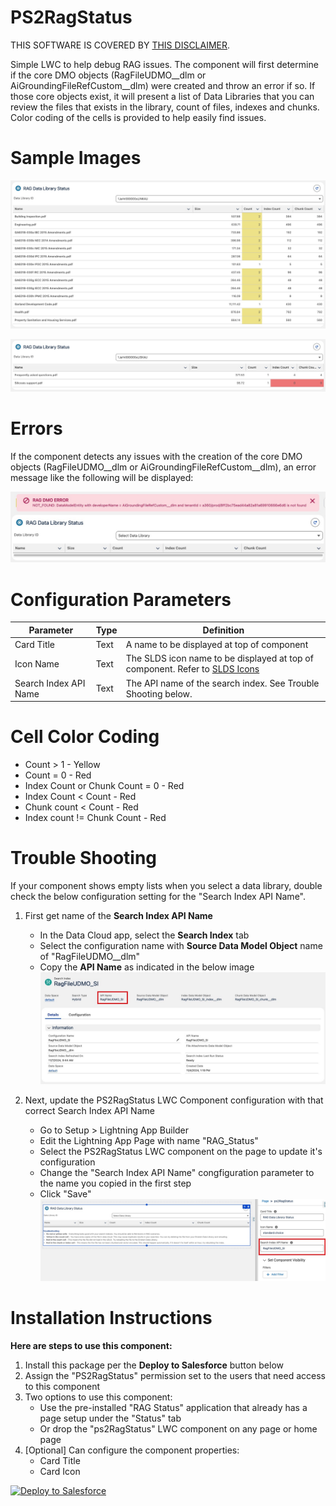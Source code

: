 # PS2RagStatus
THIS SOFTWARE IS COVERED BY [THIS DISCLAIMER](https://raw.githubusercontent.com/thedges/Disclaimer/master/disclaimer.txt).

Simple LWC to help debug RAG issues. The component will first determine if the core DMO objects (RagFileUDMO__dlm or AiGroundingFileRefCustom__dlm) were created and throw an error if so. If those core objects exist, it will present a list of Data Libraries that you can review the files that exists in the library, count of files, indexes and chunks. Color coding of the cells is provided to help easily find issues.


# Sample Images
![alt text](https://github.com/thedges/PS2RagStatus/blob/main/PS2RagStatus.jpg "Sample Photo")

![alt text](https://github.com/thedges/PS2RagStatus/blob/main/PS2RagStatus-2.jpg "Sample Photo")

# Errors
If the component detects any issues with the creation of the core DMO objects (RagFileUDMO__dlm or AiGroundingFileRefCustom__dlm), an error message like the following will be displayed:

![alt text](https://github.com/thedges/PS2RagStatus/blob/main/PS2RagStatus-Error.jpg "Error")

# Configuration Parameters

| Parameter  | Type | Definition |
| ------------- | ------------- |------------- |
| Card Title | Text | A name to be displayed at top of component |
| Icon Name | Text | The SLDS icon name to be displayed at top of component. Refer to [SLDS Icons](https://www.lightningdesignsystem.com/icons/) |
| Search Index API Name | Text | The API name of the search index. See Trouble Shooting below. |

# Cell Color Coding

* Count > 1 - Yellow
* Count = 0 - Red
* Index Count or Chunk Count = 0 - Red
* Index Count < Count - Red
* Chunk count < Count - Red
* Index count != Chunk Count - Red

# Trouble Shooting

If your component shows empty lists when you select a data library, double check the below configuration setting for the "Search Index API Name".

1. First get name of the __Search Index API Name__
   * In the Data Cloud app, select the __Search Index__ tab
   * Select the configuration name with __Source Data Model Object__ name of "RagFileUDMO__dlm"
   * Copy the __API Name__ as indicated in the below image
     ![alt text](https://github.com/thedges/PS2RagStatus/blob/main/PS2RagStatus-Search-Index.jpg "Search Index")
  
2. Next, update the PS2RagStatus LWC Component configuration with that correct Search Index API Name
   * Go to Setup > Lightning App Builder
   * Edit the Lightning App Page with name "RAG_Status"
   * Select the PS2RagStatus LWC component on the page to update it's configuration
   * Change the "Search Index API Name" congfiguration parameter to the name you copied in the first step
   * Click "Save"
     ![alt text](https://github.com/thedges/PS2RagStatus/blob/main/PS2RagStatus-Config1.jpg "Configuration Search Index")

# Installation Instructions

<b>Here are steps to use this component:</b>
  1. Install this package per the **Deploy to Salesforce** button below
  2. Assign the "PS2RagStatus" permission set to the users that need access to this component
  3. Two options to use this component:
     * Use the pre-installed "RAG Status" application that already has a page setup under the "Status" tab
     * Or drop the "ps2RagStatus" LWC component on any page or home page
  4. [Optional] Can configure the component properties:
     * Card Title
     * Card Icon

     
<a href="https://githubsfdeploy.herokuapp.com?owner=thedges&repo=PS2RagStatus&ref=main">
  <img alt="Deploy to Salesforce"
       src="https://raw.githubusercontent.com/afawcett/githubsfdeploy/master/deploy.png">
</a>
